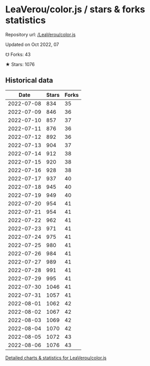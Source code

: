 # LeaVerou/color.js / stars & forks statistics

Repository url: [/LeaVerou/color.js](https://github.com/LeaVerou/color.js)

Updated on Oct 2022, 07

☋ Forks: 43

★ Stars: 1076

## Historical data
| Date | Stars | Forks |
|------|-------|-------|
| 2022-07-08 | 834 | 35 | 
| 2022-07-09 | 846 | 36 | 
| 2022-07-10 | 857 | 37 | 
| 2022-07-11 | 876 | 36 | 
| 2022-07-12 | 892 | 36 | 
| 2022-07-13 | 904 | 37 | 
| 2022-07-14 | 912 | 38 | 
| 2022-07-15 | 920 | 38 | 
| 2022-07-16 | 928 | 38 | 
| 2022-07-17 | 937 | 40 | 
| 2022-07-18 | 945 | 40 | 
| 2022-07-19 | 949 | 40 | 
| 2022-07-20 | 954 | 41 | 
| 2022-07-21 | 954 | 41 | 
| 2022-07-22 | 962 | 41 | 
| 2022-07-23 | 971 | 41 | 
| 2022-07-24 | 975 | 41 | 
| 2022-07-25 | 980 | 41 | 
| 2022-07-26 | 984 | 41 | 
| 2022-07-27 | 989 | 41 | 
| 2022-07-28 | 991 | 41 | 
| 2022-07-29 | 995 | 41 | 
| 2022-07-30 | 1046 | 41 | 
| 2022-07-31 | 1057 | 41 | 
| 2022-08-01 | 1062 | 42 | 
| 2022-08-02 | 1067 | 42 | 
| 2022-08-03 | 1069 | 42 | 
| 2022-08-04 | 1070 | 42 | 
| 2022-08-05 | 1072 | 43 | 
| 2022-08-06 | 1076 | 43 | 


[Detailed charts & statistics for LeaVerou/color.js](https://reviewgithub.com/rep/LeaVerou/color.js)
